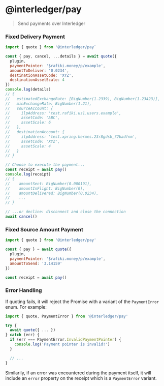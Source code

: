 # @interledger/pay

> Send payments over Interledger

### Fixed Delivery Payment

```js
import { quote } from '@interledger/pay`

const { pay, cancel, ...details } = await quote({
  plugin,
  paymentPointer: '$rafiki.money/p/example',
  amountToDeliver: '0.0234',
  destinationAssetCode: 'XYZ',
  destinationAssetScale: 4
})
console.log(details)
// {
//   estimatedExchangeRate: [BigNumber(1.2339), BigNumber(1.23423)],
//   minExchangeRate: BigNumber(1.21),
//   sourceAccount: {
//     ilpAddress: 'test.rafiki.us1.users.example',
//     assetCode: 'ABC',
//     assetScale: 6
//   },
//   destinationAccount: {
//     ilpAddress: 'test.xpring.hermes.23r8gdsb_72badfnm',
//     assetCode: 'XYZ',
//     assetScale: 4
//   }
// }

// Choose to execute the payment...
const receipt = await pay()
console.log(receipt)
// {
//    amountSent: BigNumber(0.000191),
//    amountInFlight: BigNumber(0),
//    amountDelivered: BigNumber(0.0234),
//    ...
// }

// ...or decline: disconnect and close the connection
await cancel()
```

### Fixed Source Amount Payment

```js
import { quote } from '@interledger/pay'

const { pay } = await quote({
  plugin,
  paymentPointer: '$rafiki.money/p/example',
  amountToSend: '3.14159'
})

const receipt = await pay()
```

### Error Handling

If quoting fails, it will reject the Promise with a variant of the `PaymentError` enum. For example:

```js
import { quote, PaymentError } from '@interledger/pay'

try {
  await quote({ ... })
} catch (err) {
  if (err === PaymentError.InvalidPaymentPointer) {
    console.log('Payment pointer is invalid!')
  }

  // ...
}
```

Similarily, if an error was encountered during the payment itself, it will include an `error` property on the receipt which is a `PaymentError` variant.
